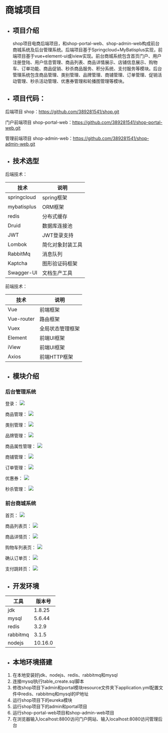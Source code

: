 # **商城项目**

- ## 项目介绍

  shop项目电商后端项目，和shop-portal-web、shop-admin-web构成前台商城系统及后台管理系统。后端项目基于Springcloud+MyBatisplus实现，前端项目基于vue+element-ui或iview实现。前台商城系统包含首页门户、用户注册登陆、用户信息管理、商品列表、商品详情展示、店铺信息展示、购物车、订单功能、商品促销、秒杀商品服务、积分系统、支付服务等模块。后台管理系统包含商品管理、类别管理、品牌管理、商铺管理、订单管理、促销活动管理、秒杀活动管理、优惠券管理和轮播图管理等模块。

  

- ## 项目代码：

后端项目  shop：https://github.com/389281541/shop.git

门户前端项目  shop-portal-web：https://github.com/389281541/shop-portal-web.git

管理前端项目 shop-admin-web：https://github.com/389281541/shop-admin-web.git



- ## 技术选型

后端技术：

| 技术        | 说明             |
| ----------- | ---------------- |
| springcloud | spring框架       |
| mybatisplus | ORM框架          |
| redis       | 分布式缓存       |
| Druid       | 数据库连接池     |
| JWT         | JWT登录支持      |
| Lombok      | 简化对象封装工具 |
| RabbitMq    | 消息队列         |
| Kaptcha     | 图形验证码框架   |
| Swagger-UI  | 文档生产工具     |

前端技术：

| 技术       | 说明             |
| ---------- | ---------------- |
| Vue        | 前端框架         |
| Vue-router | 路由框架         |
| Vuex       | 全局状态管理框架 |
| Element    | 前端UI框架       |
| iView      | 前端UI框架       |
| Axios      | 前端HTTP框架     |



- ## 模块介绍

### 后台管理系统

登录：
![](https://image.songshupinpin.com/a22daff982e7427c82812729a8d0e6cf)



商品管理：
![](https://image.songshupinpin.com/844d037620454367ae7c4e127d4a7899)



类别管理：
![](https://image.songshupinpin.com/518971b9c76c48cb8cc6b38990af5c06)



品牌管理：
![](https://image.songshupinpin.com/7d550e3ec223444cae95518a37523f7e)



商品属性管理：
![](https://image.songshupinpin.com/77ebf245be444f6aa2c9595226755652)



商铺管理：
![](https://image.songshupinpin.com/0d5bdcd9187d4d2fb8a3d7bd8b175c67)



订单管理：
![](https://image.songshupinpin.com/e0edc4b3fa6f48bd82cead39872ecb67)



优惠券：
![](https://image.songshupinpin.com/4afc7e61841e4aed8c7ee33f64b5efd6)



秒杀管理：
![](https://image.songshupinpin.com/1de9486b050944f2933f93910917ceec)



### 前台商城系统

首页：
![](https://image.songshupinpin.com/f48cbf1f81f342ffa3b9a9f6f57759f7)



商品列表页：
![](https://image.songshupinpin.com/62ab8b5e931f486f92777d4cd46931dc)



商品详情页：
![](https://image.songshupinpin.com/e28f916af71b45bea9be1ff647021f26)



购物车列表页：
![](https://image.songshupinpin.com/98f406bd5ff247cab1c4b47f660a3099)



确认订单页：
![](https://image.songshupinpin.com/8d65dd6cba87450ca60e446de94f3aef)



支付跳转页：
![](https://image.songshupinpin.com/c38dcd3a395448658f9c9cbf2fae4597)



- ## 开发环境

| 工具     | 版本号  |
| -------- | ------- |
| jdk      | 1.8.25  |
| mysql    | 5.6.44  |
| redis    | 3.2.9   |
| rabbitmq | 3.1.5   |
| nodejs   | 10.16.0 |





- ## 本地环境搭建

1. 在本地安装好jdk、nodejs、redis、rabbitmq和mysql
2. 连接mysql执行table_create.sql脚本
3. 修改shop项目下admin和portal模块resource文件夹下application.yml配置文件中redis、rabbitmq和mysql的IP地址
4. 运行shop项目下的eureka模块
5. 运行shop项目下的admin和portal项目
6. 运行shop-portal-web项目和shop-admin-web项目
7. 在浏览器输入localhost:8800访问门户网站、输入localhost:8080访问管理后台